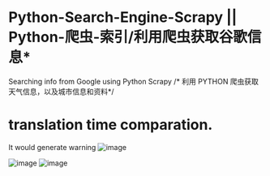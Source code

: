 # Python-Search-Engine-Scrapy || Python-爬虫-索引/利用爬虫获取谷歌信息*
Searching info from Google using Python Scrapy /* 利用 PYTHON 爬虫获取天气信息，以及城市信息和资料*/
# translation time comparation.


It would generate warning 
![image](https://user-images.githubusercontent.com/78581470/139853490-b9d70885-76ca-4262-940b-be9c9e92d5eb.png)

![image](https://user-images.githubusercontent.com/78581470/139837992-1a005f6b-f7cc-4b67-aa3c-d52f43a73c79.png)
![image](https://user-images.githubusercontent.com/78581470/139841241-43e91216-5977-4629-b4fa-740de0272cc1.png)


